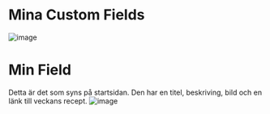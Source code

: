 # Mina Custom Fields

![image](https://user-images.githubusercontent.com/70195874/139557260-ed5afe93-2345-43ed-9795-6ccc2a7d7db5.png)

# Min Field
Detta är det som syns på startsidan. Den har en titel, beskriving, bild och en länk till veckans recept.
![image](https://user-images.githubusercontent.com/70195874/139557311-57b78d4d-f6c2-4837-8c03-f17d8df9aec1.png)

